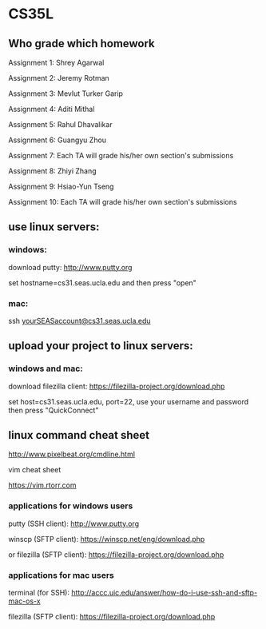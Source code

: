 # CS35L

## Who grade which homework

Assignment 1: Shrey Agarwal

Assignment 2: Jeremy Rotman

Assignment 3: Mevlut Turker Garip

Assignment 4: Aditi Mithal

Assignment 5: Rahul Dhavalikar

Assignment 6: Guangyu Zhou

Assignment 7: Each TA will grade his/her own section's submissions

Assignment 8: Zhiyi Zhang

Assignment 9: Hsiao-Yun Tseng

Assignment 10: Each TA will grade his/her own section's submissions


## use linux servers:

### windows:
download putty: http://www.putty.org

set hostname=cs31.seas.ucla.edu and then press "open"

### mac: 

ssh yourSEASaccount@cs31.seas.ucla.edu

## upload your project to linux servers:

### windows and mac:

download filezilla client: https://filezilla-project.org/download.php

set host=cs31.seas.ucla.edu, port=22, use your username and password then press "QuickConnect"

## linux command cheat sheet

http://www.pixelbeat.org/cmdline.html

vim cheat sheet

https://vim.rtorr.com

### applications for windows users

putty (SSH client): http://www.putty.org

winscp (SFTP client): https://winscp.net/eng/download.php

or filezilla (SFTP client): https://filezilla-project.org/download.php

### applications for mac users

terminal (for SSH): http://accc.uic.edu/answer/how-do-i-use-ssh-and-sftp-mac-os-x

filezilla (SFTP client): https://filezilla-project.org/download.php
